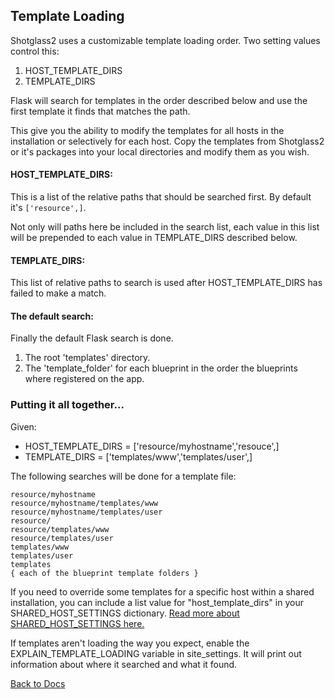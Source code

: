 ## Template Loading

Shotglass2 uses a customizable template loading order. Two setting values control this:
1. HOST_TEMPLATE_DIRS
2. TEMPLATE_DIRS

Flask will search for templates in the order described below and use the first template it finds that matches the path.

This give you the ability to modify the templates for all hosts in the installation or selectively for each host. Copy the
templates from Shotglass2 or it's packages into your local directories and modify them as you wish.

#### HOST_TEMPLATE_DIRS:

This is a list of the relative paths that should be searched first. By default it's `['resource',]`. 

Not only will paths here be included in the search list, each value in this list will be prepended to each value in TEMPLATE_DIRS 
described below.

#### TEMPLATE_DIRS:

This list of relative paths to search is used after HOST_TEMPLATE_DIRS has failed to make a match.

#### The default search:

Finally the default Flask search is done.
1. The root 'templates' directory.
2. The 'template_folder' for each blueprint in the order the blueprints where registered on the app.


### Putting it all together...

Given:
* HOST_TEMPLATE_DIRS = ['resource/myhostname','resouce',]
* TEMPLATE_DIRS = ['templates/www','templates/user',]

The following searches will be done for a template file:

    resource/myhostname
    resource/myhostname/templates/www
    resource/myhostname/templates/user
    resource/
    resource/templates/www
    resource/templates/user
    templates/www
    templates/user
    templates
    { each of the blueprint template folders }

If you need to override some templates for a specific host within a shared installation, you can include a list value for "host_template_dirs" in
your SHARED_HOST_SETTINGS dictionary. [Read more about SHARED_HOST_SETTINGS here.](/docs/shared_domain_hosting.md)

If templates aren't loading the way you expect, enable the EXPLAIN_TEMPLATE_LOADING variable in site_settings. It will print out 
information about where it searched and what it found.

[Back to Docs](/docs/shotglass2/README.md)

